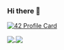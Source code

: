 ### Hi there 👋

[![42 Profile Card](https://1337-readme.vercel.app/api/profile?cursus=42&dark=true&login=aelouarg)](https://github.com/mohouyizme/1337-readme)

<a href="https://github.com/drslax">
  <img align="center" src="https://github-readme-stats.vercel.app/api/top-langs/?username=drslax&theme=dark"/>
</a>
<a href="https://github.com/drslax">
 <img align="center" src="https://github-readme-stats.vercel.app/api?username=drslax&show_icons=true&theme=dark&line_height=40">
</a>

<!--
**drslax/drslax** is a ✨ _special_ ✨ repository because its `README.md` (this file) appears on your GitHub profile.

Here are some ideas to get you started:

- 🔭 I’m currently working on ...
- 🌱 I’m currently learning ...
- 👯 I’m looking to collaborate on ...
- 🤔 I’m looking for help with ...
- 💬 Ask me about ...
- 📫 How to reach me: ...
- 😄 Pronouns: ...
- ⚡ Fun fact: ...
-->
